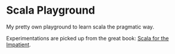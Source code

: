 # Scala Playground

My pretty own playground to learn scala the pragmatic way.

Experimentations are picked up from the great book: [Scala for the Impatient](http://typesafe.com/resources/e-book/scala-for-the-impatient).
